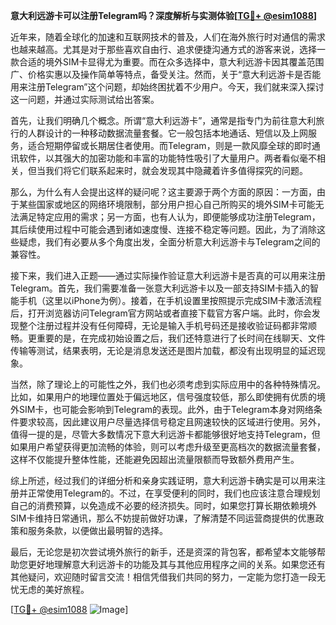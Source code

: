 **意大利远游卡可以注册Telegram吗？深度解析与实测体验[[TG💪+ @esim1088](https://t.me/s/esim1088)]**

近年来，随着全球化的加速和互联网技术的普及，人们在海外旅行时对通信的需求也越来越高。尤其是对于那些喜欢自由行、追求便捷沟通方式的游客来说，选择一款合适的境外SIM卡显得尤为重要。而在众多选择中，意大利远游卡因其覆盖范围广、价格实惠以及操作简单等特点，备受关注。然而，关于“意大利远游卡是否能用来注册Telegram”这个问题，却始终困扰着不少用户。今天，我们就来深入探讨这一问题，并通过实际测试给出答案。

首先，让我们明确几个概念。所谓“意大利远游卡”，通常是指专门为前往意大利旅行的人群设计的一种移动数据流量套餐。它一般包括本地通话、短信以及上网服务，适合短期停留或长期居住者使用。而Telegram，则是一款风靡全球的即时通讯软件，以其强大的加密功能和丰富的功能特性吸引了大量用户。两者看似毫不相关，但当我们将它们联系起来时，就会发现其中隐藏着许多值得探究的问题。

那么，为什么有人会提出这样的疑问呢？这主要源于两个方面的原因：一方面，由于某些国家或地区的网络环境限制，部分用户担心自己所购买的境外SIM卡可能无法满足特定应用的需求；另一方面，也有人认为，即便能够成功注册Telegram，其后续使用过程中可能会遇到诸如速度慢、连接不稳定等问题。因此，为了消除这些疑虑，我们有必要从多个角度出发，全面分析意大利远游卡与Telegram之间的兼容性。

接下来，我们进入正题——通过实际操作验证意大利远游卡是否真的可以用来注册Telegram。首先，我们需要准备一张意大利远游卡以及一部支持SIM卡插入的智能手机（这里以iPhone为例）。接着，在手机设置里按照提示完成SIM卡激活流程后，打开浏览器访问Telegram官方网站或者直接下载官方客户端。此时，你会发现整个注册过程并没有任何障碍，无论是输入手机号码还是接收验证码都非常顺畅。更重要的是，在完成初始设置之后，我们还特意进行了长时间在线聊天、文件传输等测试，结果表明，无论是消息发送还是图片加载，都没有出现明显的延迟现象。

当然，除了理论上的可能性之外，我们也必须考虑到实际应用中的各种特殊情况。比如，如果用户的地理位置处于偏远地区，信号强度较低，那么即使拥有优质的境外SIM卡，也可能会影响到Telegram的表现。此外，由于Telegram本身对网络条件要求较高，因此建议用户尽量选择信号稳定且网速较快的区域进行使用。另外，值得一提的是，尽管大多数情况下意大利远游卡都能够很好地支持Telegram，但如果用户希望获得更加流畅的体验，则可以考虑升级至更高档次的数据流量套餐，这样不仅能提升整体性能，还能避免因超出流量限额而导致额外费用产生。

综上所述，经过我们的详细分析和亲身实践证明，意大利远游卡确实是可以用来注册并正常使用Telegram的。不过，在享受便利的同时，我们也应该注意合理规划自己的消费预算，以免造成不必要的经济损失。同时，如果您打算长期依赖境外SIM卡维持日常通讯，那么不妨提前做好功课，了解清楚不同运营商提供的优惠政策和服务条款，以便做出最明智的选择。

最后，无论您是初次尝试境外旅行的新手，还是资深的背包客，都希望本文能够帮助您更好地理解意大利远游卡的功能及其与其他应用程序之间的关系。如果您还有其他疑问，欢迎随时留言交流！相信凭借我们共同的努力，一定能为您打造一段无忧无虑的美好旅程。

[[TG💪+ @esim1088](https://t.me/s/esim1088) ![Image](https://i.postimg.cc/4NQfJmqS/Snipaste-2025-05-13-00-14-12.png)]